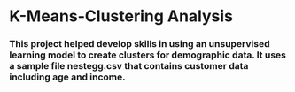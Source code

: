 # K-Means-Clustering Analysis
### This project helped develop skills in using an unsupervised learning model to create clusters for demographic data. It uses a sample file nestegg.csv that contains customer data including age and income.
